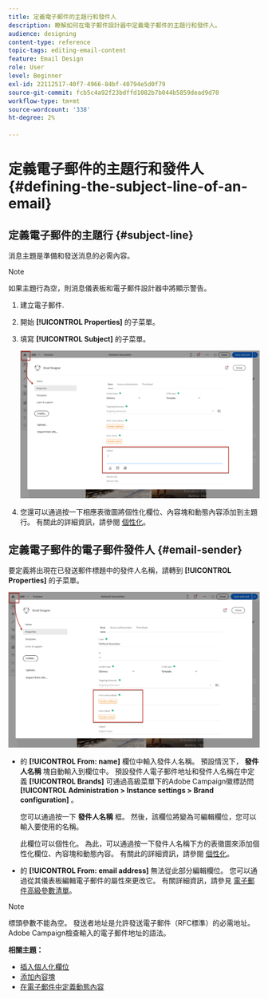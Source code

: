 ```yaml
---
title: 定義電子郵件的主題行和發件人
description: 瞭解如何在電子郵件設計器中定義電子郵件的主題行和發件人。
audience: designing
content-type: reference
topic-tags: editing-email-content
feature: Email Design
role: User
level: Beginner
exl-id: 22112517-40f7-4966-84bf-40794e5d0f79
source-git-commit: fcb5c4a92f23bdffd1082b7b044b5859dead9d70
workflow-type: tm+mt
source-wordcount: '338'
ht-degree: 2%

---
```


# 定義電子郵件的主題行和發件人{#defining-the-subject-line-of-an-email}

## 定義電子郵件的主題行 {#subject-line}

消息主題是準備和發送消息的必需內容。

>[!NOTE]
>
>如果主題行為空，則消息儀表板和電子郵件設計器中將顯示警告。

1. 建立電子郵件.
1. 開始 **[!UICONTROL Properties]** 的子菜單。
1. 填寫 **[!UICONTROL Subject]** 的子菜單。

   ![](assets/email_designer_subject.png)

1. 您還可以通過按一下相應表徵圖將個性化欄位、內容塊和動態內容添加到主題行。 有關此的詳細資訊，請參閱 [個性化](../../designing/using/personalization.md)。

## 定義電子郵件的電子郵件發件人 {#email-sender}

要定義將出現在已發送郵件標題中的發件人名稱，請轉到 **[!UICONTROL Properties]** 的子菜單。

![](assets/delivery_content_edition16.png)

* 的 **[!UICONTROL From: name]** 欄位中輸入發件人名稱。 預設情況下， **發件人名稱** 塊自動輸入到欄位中。 預設發件人電子郵件地址和發件人名稱在中定義 **[!UICONTROL Brands]** 可通過高級菜單下的Adobe Campaign徽標訪問 **[!UICONTROL Administration > Instance settings > Brand configuration]** 。

   您可以通過按一下 **發件人名稱** 框。 然後，該欄位將變為可編輯欄位，您可以輸入要使用的名稱。

   此欄位可以個性化。 為此，可以通過按一下發件人名稱下方的表徵圖來添加個性化欄位、內容塊和動態內容。 有關此的詳細資訊，請參閱 [個性化](../../designing/using/personalization.md)。

* 的 **[!UICONTROL From: email address]** 無法從此部分編輯欄位。 您可以通過從其儀表板編輯電子郵件的屬性來更改它。 有關詳細資訊，請參見 [電子郵件高級參數清單](../../administration/using/configuring-email-channel.md#advanced-parameters)。

>[!NOTE]
>
>標頭參數不能為空。 發送者地址是允許發送電子郵件（RFC標準）的必需地址。 Adobe Campaign檢查輸入的電子郵件地址的語法。

**相關主題：**

* [插入個人化欄位](../../designing/using/personalization.md#inserting-a-personalization-field)
* [添加內容塊](../../designing/using/personalization.md#adding-a-content-block)
* [在電子郵件中定義動態內容](../../designing/using/personalization.md#defining-dynamic-content-in-an-email)
